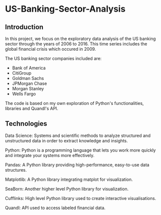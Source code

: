 # US-Banking-Sector-Analysis

## Introduction

In this project, we focus on the exploratory data analysis of the US banking sector through the years of 2006 to 2016. This time series includes the global financial crisis which occured in 2009.

The US banking sector companies included are:

* Bank of America
* CitiGroup
* Goldman Sachs
* JPMorgan Chase
* Morgan Stanley
* Wells Fargo

The code is based on my own exploration of Python's functionalities, libraries and Quandl's API.

## Technologies

Data Science: Systems and scientific methods to analyze structured and unstructured data in order to extract knowledge and insights.

Python: Python is a programming language that lets you work more quickly and integrate your systems more effectively.

Pandas: A Python library providing high-performance, easy-to-use data structures.

Matplotlib: A Python library integrating matplot for visualization.

SeaBorn: Another higher level Python library for visualization.

Cufflinks: High level Python library used to create interactive visualisations.

Quandl: API used to access labeled financial data.
